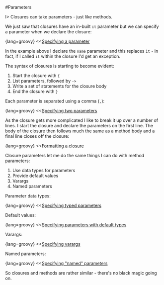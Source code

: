 #Parameters

I> Closures can take parameters - just like methods.

We just saw that closures have an in-built `it` parameter but we can specify a parameter when we declare the closure:

{lang=groovy}
<<[Specifying a parameter](code/07/02/closure_parameter.groovy)

In the example above I declare the `name` parameter and this replaces `it` - in fact, if I called `it` within the closure I'd get an exception. 

The syntax of closures is starting to become evident:

1. Start the closure with `{`
2. List parameters, followed by `->` 
3. Write a set of statements for the closure body
4. End the closure with `}`

Each parameter is separated using a comma (`,`):

{lang=groovy}
<<[Specifying two parameters](code/07/02/closure_parameters.groovy)

As the closure gets more complicated I like to break it up over a number of lines. I start the closure and declare the parameters on the first line. The body of the closure then follows much the same as a method body and a final line closes off the closure:

{lang=groovy}
<<[Formatting a closure](code/07/02/closure_parameters_format.groovy)

Closure parameters let me do the same things I can do with method parameters:

1. Use data types for parameters
2. Provide default values
3. Varargs
4. Named parameters

Parameter data types:

{lang=groovy}
<<[Specifying typed parameters](code/07/02/closure_parameters_typed.groovy)

Default values:

{lang=groovy}
<<[Specifying parameters with default types](code/07/02/closure_parameters_defaults.groovy)

Varargs:

{lang=groovy}
<<[Specifying varargs](code/07/02/closure_parameters_varargs.groovy)

Named parameters:

{lang=groovy}
<<[Specifying "named" parameters](code/07/02/closure_parameters_named.groovy)

So closures and methods are rather similar - there's no black magic going on. 